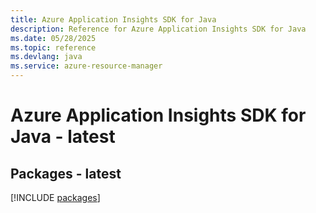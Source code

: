 ```yaml
---
title: Azure Application Insights SDK for Java
description: Reference for Azure Application Insights SDK for Java
ms.date: 05/28/2025
ms.topic: reference
ms.devlang: java
ms.service: azure-resource-manager
---
```

# Azure Application Insights SDK for Java - latest
## Packages - latest
[!INCLUDE [packages](application-insights-index.md)]